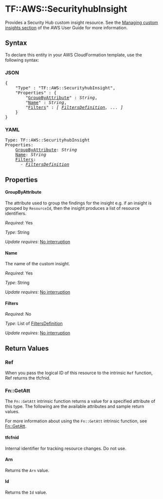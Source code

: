 # TF::AWS::SecurityhubInsight

Provides a Security Hub custom insight resource. See the [Managing custom insights section](https://docs.aws.amazon.com/securityhub/latest/userguide/securityhub-custom-insights.html) of the AWS User Guide for more information.

## Syntax

To declare this entity in your AWS CloudFormation template, use the following syntax:

### JSON

<pre>
{
    "Type" : "TF::AWS::SecurityhubInsight",
    "Properties" : {
        "<a href="#groupbyattribute" title="GroupByAttribute">GroupByAttribute</a>" : <i>String</i>,
        "<a href="#name" title="Name">Name</a>" : <i>String</i>,
        "<a href="#filters" title="Filters">Filters</a>" : <i>[ <a href="filtersdefinition.md">FiltersDefinition</a>, ... ]</i>
    }
}
</pre>

### YAML

<pre>
Type: TF::AWS::SecurityhubInsight
Properties:
    <a href="#groupbyattribute" title="GroupByAttribute">GroupByAttribute</a>: <i>String</i>
    <a href="#name" title="Name">Name</a>: <i>String</i>
    <a href="#filters" title="Filters">Filters</a>: <i>
      - <a href="filtersdefinition.md">FiltersDefinition</a></i>
</pre>

## Properties

#### GroupByAttribute

The attribute used to group the findings for the insight e.g. if an insight is grouped by `ResourceId`, then the insight produces a list of resource identifiers.

_Required_: Yes

_Type_: String

_Update requires_: [No interruption](https://docs.aws.amazon.com/AWSCloudFormation/latest/UserGuide/using-cfn-updating-stacks-update-behaviors.html#update-no-interrupt)

#### Name

The name of the custom insight.

_Required_: Yes

_Type_: String

_Update requires_: [No interruption](https://docs.aws.amazon.com/AWSCloudFormation/latest/UserGuide/using-cfn-updating-stacks-update-behaviors.html#update-no-interrupt)

#### Filters

_Required_: No

_Type_: List of <a href="filtersdefinition.md">FiltersDefinition</a>

_Update requires_: [No interruption](https://docs.aws.amazon.com/AWSCloudFormation/latest/UserGuide/using-cfn-updating-stacks-update-behaviors.html#update-no-interrupt)

## Return Values

### Ref

When you pass the logical ID of this resource to the intrinsic `Ref` function, Ref returns the tfcfnid.

### Fn::GetAtt

The `Fn::GetAtt` intrinsic function returns a value for a specified attribute of this type. The following are the available attributes and sample return values.

For more information about using the `Fn::GetAtt` intrinsic function, see [Fn::GetAtt](https://docs.aws.amazon.com/AWSCloudFormation/latest/UserGuide/intrinsic-function-reference-getatt.html).

#### tfcfnid

Internal identifier for tracking resource changes. Do not use.

#### Arn

Returns the <code>Arn</code> value.

#### Id

Returns the <code>Id</code> value.


